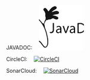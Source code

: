 JAVADOC: &emsp;[![JavaDoc](docs/javadoc.png)](https://mariangolea.github.io/csvtransactionparser/)  

CircleCI: &emsp;[![CircleCI](https://circleci.com/gh/mariangolea/bankparsers/tree/master.svg?style=svg)](https://circleci.com/gh/mariangolea/bankparsers/tree/master)  
  
SonarCloud: &emsp;[![SonarCloud](https://sonarcloud.io/api/project_badges/measure?project=mariangolea_bankparsers&metric=alert_status)](https://sonarcloud.io/summary/new_code?id=mariangolea_bankparsers)  
 
